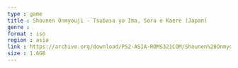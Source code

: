```yaml
---
type : game
title : Shounen Onmyouji - Tsubasa yo Ima, Sora e Kaere (Japan)
genre : 
format : iso
region : asia
link : https://archive.org/download/PS2-ASIA-ROMS321COM/Shounen%20Onmyouji%20-%20Tsubasa%20yo%20Ima%2C%20Sora%20e%20Kaere%20%28Japan%29.7z
size : 1.6GB
---
```

